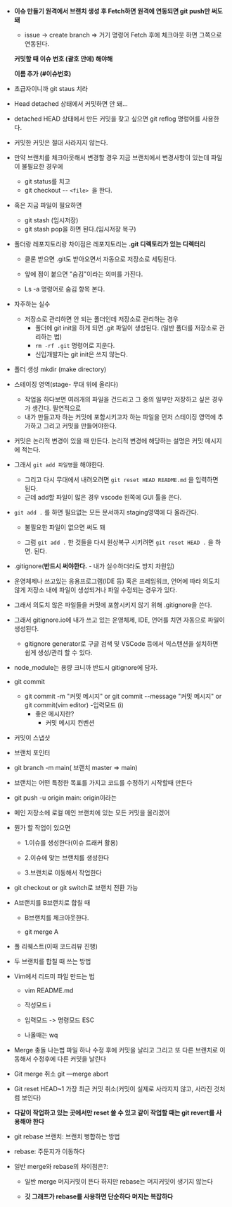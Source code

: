 - **이슈 만들기 원격에서 브랜치 생성 후 Fetch하면 원격에 연동되면 git push만 써도 돼**

  - issue -> create branch => 거기 명령어 Fetch 후에 체크아웃 하면 그쪽으로 연동된다.  

  **커밋할 때 이슈 번호 (괄호 안에) 해야해**

  **이름 추가 (#이슈번호)**

- 초급자이니까 git staus 치라

- Head detached 상태에서 커밋하면 안 돼...

- detached HEAD 상태에서 만든 커밋을 찾고 싶으면 git reflog 명렁어를 사용한다. 

- 커밋한 커밋은 절대 사라지지 않는다. 

- 만약 브랜치를 체크아웃해서 변경할 경우 지금 브랜치에서 변경사항이 있는데 파일이 불필요한 경우에

  - git status를 치고 
  - git checkout -- `<file> `을 한다. 

- 혹은 지금 파일이 필요하면 

  - git stash (임시저장)
  - git stash pop을 하면 된다.(임시저장 복구)

  

  

- 폴더랑 레포지토리랑 차이점은 레포지토리는 **.git 디렉토리가 있는 디렉터리**

  - 클론 받으면 .git도 받아오면서 자동으로 저장소로 세팅된다. 

  - 앞에 점이 붙으면 "숨김"이라는 의미를 가진다. 
  - Ls -a 명령어로 숨김 항목 본다. 

- 자주하는 실수 

  - 저장소로 관리하면 안 되는 폴더인데 저장소로 관리하는 경우
    - 폴더에 git init을 하게 되면 .git 파일이 생성된다. (일반 폴더를 저장소로 관리하는 법)
    - `rm -rf .git` 명령어로 지운다. 
    - 신입개발자는 git init은 쓰지 않는다. 

- 폴더 생성 mkdir (make directory)

- 스테이징 영역(stage- 무대 위에 올리다)

  - 작업을 하다보면 여러개의 파일을 건드리고 그 중의 일부만 저장하고 싶은 경우가 생긴다. 필연적으로 
  - 내가 만들고자 하는 커밋에 포함시키고자 하는 파일을 먼저 스테이징 영역에 추가하고 그리고 커밋을 만들어야한다. 

- 커밋은 논리적 변경이 있을 때 만든다. 논리적 변경에 해당하는 설명은 커밋 메시지에 적는다. 

- 그래서 `git add 파일명`을 해야한다. 

  - 그리고 다시 무대에서 내려오려면 `git reset HEAD README.md` 을 입력하면 된다. 
  - 근데 add할 파일이 많은 경우 vscode 왼쪽에 GUI 툴을 쓴다. 

- `git add .` 를 하면 필요없는 모든 문서까지 staging영역에 다 올라간다.

  - 불필요한 파일이 없으면 써도 돼 

  - 그럼 `git add .` 한 것들을 다시 원상복구 시키려면 `git reset HEAD .` 을 하면. 된다. 

  

  

-  .gitignore(**반드시 써야한다.** - 내가 실수하더라도 방지 차원임)

  - 운영체제나 쓰고있는 응용프로그램(IDE 등) 혹은 프레임워크, 언어에 따라 의도치 않게 저장소 내에 파일이 생성되거나 파일 수정되는 경우가 있다. 

  - 그래서 의도치 않은 파일들을 커밋에 포함시키지 않기 위해 .gitignore을 쓴다. 

  - 그래서 gitignore.io에 내가 쓰고 있는 운영체제, IDE, 언어를 치면 자동으로 파일이 생성된다.

    - gitignore generator로 구글 검색 및 VSCode 등에서 익스텐션을 설치하면 쉽게 생성/관리 할 수 있다.

     

- node_module는 용량 크니까 반드시 gitignore에 담자.



- git commit 
  - git commit -m "커밋 메시지" or git commit --message "커밋 메시지" or git commit(vim editor) -입력모드 (i)
    - 좋은 메시지란?
      - 커밋 메시지 컨벤션



- 커밋이 스냅샷 

- 브랜치 포인터

- git branch -m main( 브랜치 master => main)





- 브랜치는 어떤 특정한 목표를 가지고 코드를 수정하기 시작할때 만든다 





- git push -u origin main: origin이라는

- 메인 저장소에 로컬 메인 브랜치에 있는 모든 커밋을 올리겠어



- 뭔가 할 작업이 있으면

  - 1.이슈를 생성한다(이슈 트래커 활용)

  - 2.이슈에 맞는 브랜치를 생성한다

  - 3.브랜치로 이동해서 작업한다



- git checkout or git switch로 브랜치 전환 가능 



- A브랜치를 B브랜치로 합칠 때

  - B브랜치를 체크아웃한다. 

  - git merge A

  

- 풀 리퀘스트(이때 코드리뷰 진행)

- 두 브랜치를 합칠 때 쓰는 방법



- Vim에서 리드미 파일 만드는 법

  - vim README.md

  - 작성모드 i

  - 입력모드 -> 명령모드 ESC

  - 나올때는 wq



- Merge 충돌 나는법 파일 하나 수정 후에 커밋을 날리고 그리고 또 다른 브랜치로 이동해서 수정후에 다른 커밋을 날린다

- Git merge 취소 git —merge abort



- Git reset HEAD~1 가장 최근 커밋 취소(커밋이 실제로 사라지지 않고, 사라진 것처럼 보인다)
- **다같이 작업하고 있는 곳에서만 reset 쓸 수 있고 같이 작업할 때는 git revert를 사용해야 한다**



- git rebase 브랜치: 브랜치 병합하는 방법 

- rebase: 주둔지가 이동하다



- 일반 merge와 rebase의 차이점은?:

  - 일반 merge 머지커밋이 뜬다 하지만 rebase는 머지커밋이 생기지 않는다

  - **깃 그래프가 rebase를 사용하면 단순하다 머지는 복잡하다** 



